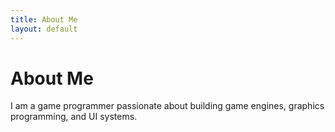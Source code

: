 ```yaml
---
title: About Me
layout: default
---
```


# About Me  
I am a game programmer passionate about building game engines, graphics programming, and UI systems.
